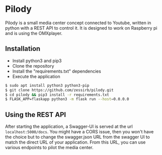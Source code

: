 # Pilody
Pilody is a small media center concept connected to Youtube, written in python with a REST API to control it. 
It is designed to work on Raspberry pi and is using the OMXplayer.  

## Installation
* Install python3 and pip3
* Clone the repository
* Install the "requirements.txt" dependencies
* Execute the application
```bash
$ sudo apt install python3 python3-pip
$ git clone https://github.com/zessirb/pilody.git
$ cd pilody && pip3 install -r requirements.txt
$ FLASK_APP=flaskapp python3 -m flask run --host=0.0.0.0
```

## Using the REST API
After starting the application, a Swagger-UI is served at the url `localhost:5000/docs`. 
You might have a CORS issue, then you won't have the choice but to change the swagger.json URL from the swagger UI 
to match the direct URL of your application. From this URL, you can use various endpoints to pilot the media center.
